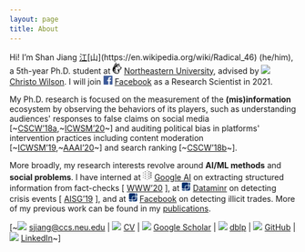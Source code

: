 ```yaml
---
layout: page
title: About
---
```


Hi! I’m Shan Jiang [江](https://en.wikipedia.org/wiki/Ji%C4%81ng_(surname_%E6%B1%9F))[山](https://en.wikipedia.org/wiki/Radical_46) (he/him), a 5th-year Ph.D. student at <img src="images/logos/northeastern.svg" width="16"> [Northeastern University](https://www.northeastern.edu), advised by <img src="../images/icons/like.svg" width="16"> [Christo Wilson](https://cbw.sh). I will join <img src="images/logos/facebook.svg" width="16"> [Facebook](https://ai.facebook.com) as a Research Scientist in 2021.

My Ph.D. research is focused on the measurement of the **(mis)information** ecosystem by observing the behaviors of its players, such as understanding audiences' responses to false claims on social media \[~[CSCW’18a](publications/cscw18a_paper.pdf),~[ICWSM’20](publications/icwsm20_paper.pdf)~\] and auditing political bias in platforms' intervention practices including content moderation \[~[ICWSM’19](publications/icwsm19_paper.pdf),~[AAAI’20](publications/aaai20_paper.pdf)~\] and search ranking \[~[CSCW’18b](publications/cscw18b_paper.pdf)~\].

More broadly, my research interests revolve around **AI/ML methods** and **social problems**. I have interned at <img src="images/logos/google_ai.png" width="16"> [Google AI](https://ai.google) on extracting structured information from fact-checks \[ [WWW’20](publications/www20_paper.pdf) \], at <img src="images/logos/dataminr.png" width="16"> [Dataminr](https://www.dataminr.com) on detecting crisis events \[ [AISG’19](publications/aisg19_paper.pdf) \], and at <img src="images/logos/dataminr.png" width="16"> [Facebook](https://ai.facebook.com) on detecting illicit trades. More of my previous work can be found in my [publications](publications).

\[~<img src="../images/icons/email.svg" width="16"> [sjiang@ccs.neu.edu](mailto:sjiang@ccs.neu.edu) \| <img src="../images/icons/cv.svg" width="16"> [CV](shanjiang-cv.pdf) \| <img src="../images/logos/google_scholar.svg" width="16"> [Google Scholar](https://scholar.google.com/citations?user=0LITOxAAAAAJ) \| <img src="../images/logos/dblp.svg" width="16"> [dblp](https://dblp.org/pid/04/2910-8.html) \| <img src="../images/logos/github.svg" width="16"> [GitHub](https://github.com/printfoo) \| <img src="../images/logos/linkedin.svg" width="16"> [LinkedIn](https://www.linkedin.com/in/shan-jiang)~\]

<!-- 
### Education
* <img src="images/logos/northeastern.svg" width="16"> [Northeastern](https://www.northeastern.edu), Ph.D. in Computer Science, advised by <img src="../images/icons/like.svg" width="16"> [Christo Wilson](https://cbw.sh), expected 2021
* <img src="images/logos/bupt.png" width="16"> [BUPT](https://english.bupt.edu.cn), B.B.A. in Management Information Systems, 2016

### Experience
* <img src="images/logos/northeastern.svg" width="16"> [Northeastern](https://www.northeastern.edu), Research Assistant, 2016 - now
* <img src="images/logos/facebook.svg" width="16"> [Facebook (Integrity)](https://ai.facebook.com), Ph.D. ML Intern, 2020
* <img src="images/logos/google_ai.png" width="16"> [Google (Research)](https://ai.google), Ph.D. SWE Intern, 2019
* <img src="images/logos/dataminr.png" width="16"> [Dataminr (AI & DS)](https://www.dataminr.com), Research Intern, 2019
* <img src="images/logos/nus.png" width="16"> [NUS](http://www.nus.edu.sg), Research Assistant, 2015 - 2016
* <img src="images/logos/bupt.png" width="16"> [BUPT](https://english.bupt.edu.cn), Research Assistant, 2013 - 2015

### News
* 2020-09-04: Finished my summer internship (remotely) with [Facebook](https://research.fb.com). Had a wonderful time thanks to the illicit trade team!
* 2020-05-31: The [video](https://youtu.be/ZHY1hzJ_F9o) for the (mis)info and (dis)belief paper at [ICWSM’20](https://www.icwsm.org/2020/index.html) is uploaded on YouTube.
* 2020-04-07: The [video](https://youtu.be/9Kp9GdItRjs) for the factoring fact-check paper at [WWW’20](https://www2020.thewebconf.org) is uploaded on YouTube.
* 2020-03-17: (Mis)info and (dis)belief paper is accepted at [ICWSM’20](https://www.icwsm.org/2020). Thanks to my collaborators [Miriam](https://www.comm.ucsb.edu/people/miriam-metzger) and [Andrew](https://www.comm.ucsb.edu/people/andrew-flanagin) from UCSB!
* 2020-01-10: Factoring fact-check paper (done during the summer internship with Google Research) is accepted at [WWW’20](https://www2020.thewebconf.org). Thanks to [Simon](https://ai.google/research/people/105996), [Abe](https://scholar.google.com/citations?user=8P1Y_90AAAAJ) and [Cong](https://sites.google.com/site/congyu) from the fact-check team!
* 2019-10-08: Content moderation paper is invited as a sister conference track [paper](publications/aaai20_paper.pdf) at [AAAI’20](https://aaai.org/Conferences/AAAI-20).
* 2019-08-30: Finished my summer internship with [Google Research](https://ai.google). Had a wonderful time thanks to the entire NY structured data team!
* 2019-06-11: Content moderation [paper](publications/icwsm19_paper.pdf) win an Outstanding Analysis Paper award at [ICWSM’19](https://www.icwsm.org/2019). Thanks to my collaborator [Ron](http://ronalderobertson.com)!

(Thanks to my advisor <img src="../images/icons/like.svg" width="16"> [Christo](https://cbw.sh) are implicitly embedded in everything above!)
-->
